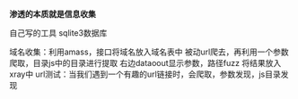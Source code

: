 
**渗透的本质就是信息收集**

自己写的工具
sqlite3数据库

域名收集：利用amass，接口将域名放入域名表中
被动url爬去，再利用一个参数爬取，目录js中的目录进行提取
右边dataoout显示参数，路径fuzz 将结果放入xray中
url测试：当我们遇到一个有趣的url链接时，会爬取，参数发现，js目录发现

